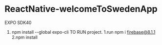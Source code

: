 # ReactNative-welcomeToSwedenApp
EXPO SDK40
1. npm install --global expo-cli
TO RUN project. 
1.run npm i firebase@8.1.1 
2.npm install



